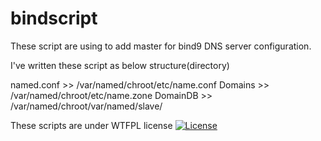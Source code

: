 # bindscript
These script are using to add master for bind9 DNS server configuration.

I've written these script as below structure(directory)

named.conf >> /var/named/chroot/etc/name.conf
Domains    >> /var/named/chroot/etc/name.zone
DomainDB   >> /var/named/chroot/var/named/slave/<domainName>

These scripts are under WTFPL license
[![License](http://www.wtfpl.net/wp-content/uploads/2012/12/wtfpl-badge-4.png)](http://www.wtfpl.net/)
